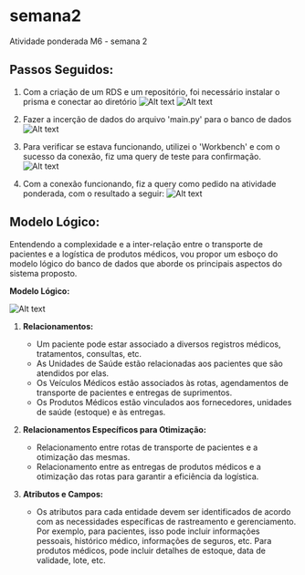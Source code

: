 # semana2
Atividade ponderada M6 - semana 2

## Passos Seguidos:
1. Com a criação de um RDS e um repositório, foi necessário instalar o prisma e conectar ao diretório
![Alt text](../semana2/imagens/image-2.png)
![Alt text](../semana2/imagens/image.png)

2. Fazer a incerção de dados do arquivo 'main.py' para o banco de dados
![Alt text](../semana2/imagens/image-1.png)


3. Para verificar se estava funcionando, utilizei o 'Workbench' e com o sucesso da conexão, fiz uma query de teste para confirmação.
![Alt text](../semana2/imagens/imagea.png)

4. Com a conexão funcionando, fiz a query como pedido na atividade ponderada, com o resultado a seguir:
![Alt text](../semana2/imagens/image-3.png)

## Modelo Lógico:
Entendendo a complexidade e a inter-relação entre o transporte de pacientes e a logística de produtos médicos, vou propor um esboço do modelo lógico do banco de dados que aborde os principais aspectos do sistema proposto.

**Modelo Lógico:**

![Alt text](../semana2/imagens/modelo.png)

1. **Relacionamentos:**
    - Um paciente pode estar associado a diversos registros médicos, tratamentos, consultas, etc.
    - As Unidades de Saúde estão relacionadas aos pacientes que são atendidos por elas.
    - Os Veículos Médicos estão associados às rotas, agendamentos de transporte de pacientes e entregas de suprimentos.
    - Os Produtos Médicos estão vinculados aos fornecedores, unidades de saúde (estoque) e às entregas.

2. **Relacionamentos Específicos para Otimização:**
    - Relacionamento entre rotas de transporte de pacientes e a otimização das mesmas.
    - Relacionamento entre as entregas de produtos médicos e a otimização das rotas para garantir a eficiência da logística.

3. **Atributos e Campos:**
    - Os atributos para cada entidade devem ser identificados de acordo com as necessidades específicas de rastreamento e gerenciamento. Por exemplo, para pacientes, isso pode incluir informações pessoais, histórico médico, informações de seguros, etc. Para produtos médicos, pode incluir detalhes de estoque, data de validade, lote, etc.